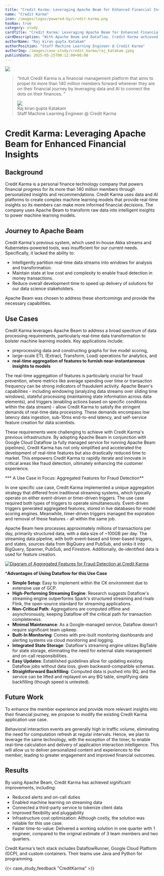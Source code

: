 ```yaml
---
title: "Credit Karma: Leveraging Apache Beam for Enhanced Financial Insights"
name: "Credit Karma"
icon: /images/logos/powered-by/credit-karma.png
hasNav: true
category: study
cardTitle: "Credit Karma: Leveraging Apache Beam for Enhanced Financial Insights"
cardDescription: "With Apache Beam and Dataflow, Credit Karma achieved a 99% uptime for critical data pipelines, a significant jump from 80%. This reliability, coupled with faster development (1 engineer vs. 3 estimated), has been crucial for enabling real-time financial insights for our more than 140 million members."
authorName: "Raj kiran gupta Katakam"
authorPosition: "Staff Machine Learning Engineer @ Credit Karma"
authorImg: /images/case-study/credit_karma/raj_katakam.jpeg
publishDate: 2025-05-25T00:12:00+00:00
---
```

<!--
Licensed under the Apache License, Version 2.0 (the "License");
you may not use this file except in compliance with the License.
You may obtain a copy of the License at

http://www.apache.org/licenses/LICENSE-2.0

Unless required by applicable law or agreed to in writing, software
distributed under the License is distributed on an "AS IS" BASIS,
WITHOUT WARRANTIES OR CONDITIONS OF ANY KIND, either express or implied.
See the License for the specific language governing permissions and
limitations under the License.
-->
<!-- div with class case-study-opinion is displayed at the top left area of the case study page -->
<div class="case-study-opinion">
    <div class="case-study-opinion-img">
        <img src="/images/logos/powered-by/acredit-karma.png"/>
    </div>
    <blockquote class="case-study-quote-block">
      <p class="case-study-quote-text">
        “Intuit Credit Karma is a financial management platform that aims to propel its more than 140 million members forward wherever they are on their financial journey by leveraging data and AI to connect the dots on their finances. ”
      </p>
      <div class="case-study-quote-author">
        <div class="case-study-quote-author-img">
            <img src="/images/case-study/credit_karma/raj_katakam.jpeg">
        </div>
        <div class="case-study-quote-author-info">
            <div class="case-study-quote-author-name">
              Raj kiran gupta Katakam
            </div>
            <div class="case-study-quote-author-position">
              Staff Machine Learning Engineer @ Credit Karma
            </div>
        </div>
      </div>
    </blockquote>
</div>

<!-- div with class case-study-post is the case study page main content -->
<div class="case-study-post">

# Credit Karma: Leveraging Apache Beam for Enhanced Financial Insights

## Background

Credit Karma is a personal finance technology company that powers  financial progress for its more than 140 million members  through personalized insights and recommendations. Credit Karma uses data and AI platforms to create complex machine learning models that provide real-time insights so its members can make more informed financial decisions. The company uses Apache Beam to transform raw data into intelligent insights to power machine learning models.

## Journey to Apache Beam

Credit Karma's previous system, which used in-house Akka streams and Kubernetes-powered tools, was insufficient for our current needs. Specifically, it lacked the ability to:

* Intelligently partition real-time data streams into windows for analysis and transformation.
* Maintain state at low cost and complexity to enable fraud detection in money transactions.
* Reduce overall development time to speed up delivery of solutions for our data science stakeholders.

Apache Beam was chosen to address these shortcomings and provide the necessary capabilities.

## Use Cases

Credit Karma leverages Apache Beam to address a broad spectrum of data processing requirements, particularly real-time data transformation to bolster machine learning models. Key applications include:

* preprocessing data and constructing graphs for live model scoring,
* large-scale ETL (Extract, Transform, Load) operations for analytics, and
* **real-time aggregation of features to furnish near-instantaneous insights to models**

The real-time aggregation of features is particularly crucial for fraud prevention, where metrics like average spending over time or transaction frequency can be strong indicators of fraudulent activity. Apache Beam's capabilities \- including windowing (analyzing data streams over sliding time windows), stateful processing (maintaining state information across data elements), and triggers (enabling actions based on specific conditions within the data stream) \- allow Credit Karma to satisfy the stringent demands of real-time data processing. These demands encompass low latency data ingestion, sub-10ms end-to-end latency, and self-service feature creation for data scientists.

These requirements were challenging to achieve with Credit Karma's previous infrastructure. By adopting Apache Beam in conjunction with Google Cloud Dataflow (a fully managed service for running Apache Beam pipelines), Credit Karma has not only simplified and accelerated the development of real-time features but also drastically reduced time to market. This empowers Credit Karma to rapidly iterate and innovate in critical areas like fraud detection, ultimately enhancing the customer experience.

*** A Use Case in Focus: Aggregated Features for Fraud Detection**

In one specific use case, Credit Karma implemented a unique aggregation strategy that differed from traditional streaming systems, which typically operate on either event-driven or timer-driven triggers. The use case required both types of triggers to operate simultaneously. Event-driven triggers generated aggregated features, stored in live databases for model scoring engines. Meanwhile, timer-driven triggers managed the expiration and removal of these features \- all within the same job.

Apache Beam here processes approximately millions of transactions per day, primarily structured data, with a data size of \~100GB per day. The streaming data pipeline, with both event-based and timer-based triggers, and states, sources data from BigQuery and PubSub, and sinks it into BigQuery, Spanner, PubSub, and Firestore. Additionally, de-identified data is used for feature creation.

<div class="post-scheme">
    <a href="/images/case-study/credit_karma/credit_karma_financial_insights.png" target="_blank" title="Click to enlarge">
        <img src="/images/case-study/credit_karma/credit_karma_financial_insights.png" alt="Diagram of Aggregated Features for Fraud Detection at Credit Karma">
    </a>
</div>


***Advantages of Using Dataflow for this Use Case**

* **Simple Setup**: Easy to implement within the CK environment due to extensive use of GCP.
* **High-Performing Streaming Engine**: Research suggests Dataflow's streaming engine outperforms Spark's structured streaming and rivals Flink, the open-source standard for streaming applications.
* **Non-Critical Path**: Aggregations are computed offline and asynchronously, keeping Dataflow off the critical path for transaction completeness.
* **Minimal Maintenance**: As a Google-managed service, Dataflow doesn't require significant team upkeep.
* **Built-In Monitoring**: Comes with pre-built monitoring dashboards and alerting systems via cloud monitoring and logging.
* **Integrated State Storage**: Dataflow's streaming engine utilizes BigTable for state storage, eliminating the need for external state management and on-call responsibilities.
* **Easy Updates**: Established guidelines allow for updating existing Dataflow jobs without data loss, given backward-compatible schemas.
* **Straightforward Backfilling**: Computed data is pushed into BQ, and the service can be lifted and replayed on any BQ table, simplifying data backfilling (though speed is untested).

## Future Work

To enhance the member experience and provide more relevant insights into their financial journey, we propose to modify the existing Credit Karma application use case.

Behavioral interaction events are generally high in traffic volume, eliminating the need for computation refresh at regular intervals. Hence, we plan to leverage the same technology, with the exception of the timer, to enable real-time calculation and delivery of application interaction intelligence. This will allow us to deliver personalized content and experiences to the member, leading to greater engagement and improved financial outcomes.

## Results

By using Apache Beam, Credit Karma has achieved significant improvements, including:

* Reduced alerts and on-call duties
* Enabled machine learning on streaming data
* Connected a third-party service to tokenize client data
* Improved flexibility and pluggability
* Infrastructure cost optimization: Although costly, the solution was reliable for this use case.
* Faster time-to-value: Delivered a working solution in one quarter with 1 engineer, compared to the original estimate of 3 team members and two quarters.

Credit Karma's tech stack includes DataflowRunner, Google Cloud Platform (GCP), and custom containers. Their teams use Java and Python for programming.

{{< case_study_feedback "CreditKarma" >}}

</div>
<div class="clear-nav"></div>
